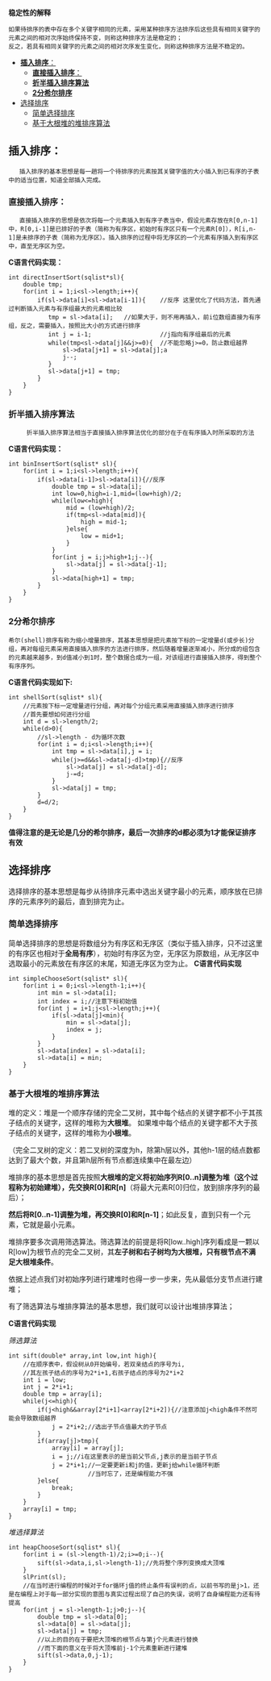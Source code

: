 **稳定性的解释**
```
如果待排序的表中存在多个关键字相同的元素，采用某种排序方法排序后这些具有相同关键字的元素之间的相对次序始终保持不变，则称这种排序方法是稳定的；
反之，若具有相同关键字的元素之间的相对次序发生变化，则称这种排序方法是不稳定的。
```
- [**插入排序**：](#插入排序)
  - [**直接插入排序**：](#直接插入排序)
  - [**折半插入排序算法**](#折半插入排序算法)
  - [**2分希尔排序**](#2分希尔排序)
- [选择排序](#选择排序)
  - [简单选择排序](#简单选择排序)
  - [基于大根堆的堆排序算法](#基于大根堆的堆排序算法)
## **插入排序**：
       插入排序的基本思想是每一趟将一个待排序的元素按其关键字值的大小插入到已有序的子表中的适当位置，知道全部插入完成。
### **直接插入排序**：
       直接插入排序的思想是依次将每一个元素插入到有序子表当中，假设元素存放在R[0,n-1]中，R[0,i-1]是已排好的子表（简称为有序区，初始时有序区只有一个元素R[0]），R[i,n-1]是未排序的子表（简称为无序区）。插入排序的过程中将无序区的一个元素有序插入到有序区中，直至无序区为空。

**C语言代码实现：**
```
int directInsertSort(sqlist*sl){
    double tmp;
    for(int i = 1;i<sl->length;i++){
        if(sl->data[i]<sl->data[i-1]){    //反序 这里优化了代码方法，首先通过判断插入元素与有序组最大的元素相比较
           tmp = sl->data[i];   //如果大于，则不用再插入，前i位数组直接为有序组，反之，需要插入，按照比大小的方式进行排序
           int j = i-1;                   //j指向有序组最后的元素
           while(tmp<sl->data[j]&&j>=0){  //不能忽略j>=0，防止数组越界
               sl->data[j+1] = sl->data[j];a
               j--;
           }
           sl->data[j+1] = tmp;
        }
    }
}
```


### **折半插入排序算法**
         折半插入排序算法相当于直接插入排序算法优化的部分在于在有序插入时所采取的方法

**C语言代码实现：**
```
int binInsertSort(sqlist* sl){
    for(int i = 1;i<sl->length;i++){
        if(sl->data[i-1]>sl->data[i]){//反序
            double tmp = sl->data[i];
            int low=0,high=i-1,mid=(low+high)/2;
            while(low<=high){
                mid = (low+high)/2;
                if(tmp<sl->data[mid]){
                    high = mid-1;
                }else{
                    low = mid+1;
                }
            }
            for(int j = i;j>high+1;j--){
                sl->data[j] = sl->data[j-1];
            }
            sl->data[high+1] = tmp;
        }
    }
}
```

### **2分希尔排序**
    希尔(shell)排序有称为缩小增量排序，其基本思想是把元素按下标的一定增量d(或步长)分组，再对每组元素采用直接插入排序的方法进行排序，然后随着增量逐渐减小，所分成的组包含的元素越来越多，到d值减小到1时，整个数据合成为一组，对该组进行直接插入排序，得到整个有序序列。
**C语言代码实现如下:**
```
int shellSort(sqlist* sl){
    //元素按下标一定增量进行分组，再对每个分组元素采用直接插入排序进行排序
    //首先要想如何进行分组
    int d = sl->length/2;
    while(d>0){
        //sl->length - d为循环次数
        for(int i = d;i<sl->length;i++){
            int tmp = sl->data[i],j = i;
            while(j>=d&&sl->data[j-d]>tmp){//反序
                sl->data[j] = sl->data[j-d];
                j-=d;
            }
            sl->data[j] = tmp;
        }
        d=d/2;
    }
}
```
**值得注意的是无论是几分的希尔排序，最后一次排序的d都必须为1才能保证排序有效**
## 选择排序
选择排序的基本思想是每步从待排序元素中选出关键字最小的元素，顺序放在已排序的元素序列的最后，直到排完为止。
### 简单选择排序
简单选择排序的思想是将数组分为有序区和无序区（类似于插入排序，只不过这里的有序区也相对于**全局有序**），初始时有序区为空，无序区为原数组，从无序区中选取最小的元素放在有序区的末尾，知道无序区为空为止。
**C语言代码实现**
```
int simpleChooseSort(sqlist* sl){
    for(int i = 0;i<sl->length-1;i++){
        int min = sl->data[i];
        int index = i;//注意下标初始值
        for(int j = i+1;j<sl->length;j++){
            if(sl->data[j]<min){
                min = sl->data[j];
                index = j;
            }
        }
        sl->data[index] = sl->data[i];
        sl->data[i] = min;
    }
}
```

### 基于大根堆的堆排序算法
堆的定义：堆是一个顺序存储的完全二叉树，其中每个结点的关键字都不小于其孩子结点的关键字，这样的堆称为**大根堆**。
如果堆中每个结点的关键字都不大于孩子结点的关键字，这样的堆称为**小根堆**。

（完全二叉树的定义：若二叉树的深度为h，除第h层以外，其他h-1层的结点数都达到了最大个数，并且第h层所有节点都连续集中在最左边）

堆排序的基本思想是首先按照**大根堆的定义将初始序列R[0..n]调整为堆（这个过程称为初始建堆），先交换R[0]和R[n]**（将最大元素R[0]归位，放到排序序列的最后）；

**然后将R[0..n-1]调整为堆，再交换R[0]和R[n-1]**；如此反复，直到只有一个元素，它就是最小元素。

堆排序要多次调用筛选算法。筛选算法的前提是将R[low..high]序列看成是一颗以R[low]为根节点的完全二叉树，其**左子树和右子树均为大根堆，只有根节点不满足大根堆条件**。

依据上述点我们对初始序列进行建堆时也得一步一步来，先从最低分支节点进行建堆；

有了筛选算法与堆排序算法的基本思想，我们就可以设计出堆排序算法；

**C语言代码实现**

*筛选算法*
```
int sift(double* array,int low,int high){
    //在顺序表中，假设树从0开始编号，若双亲结点的序号为i,
    //其左孩子结点的序号为2*i+1,右孩子结点的序号为2*i+2
    int i = low;
    int j = 2*i+1;
    double tmp = array[i];
    while(j<=high){
        if(j<high&&array[2*i+1]<array[2*i+2]){//注意添加j<high条件不然可能会导致数组越界
            j = 2*i+2;//选出子节点值最大的子节点
        }
        if(array[j]>tmp){
            array[i] = array[j];
            i = j;//i在这里表示的是当前父节点,j表示的是当前子节点
            j = 2*i+1;//一定要更新i和j的值，更新j给while循环判断
                      //当时忘了，还是编程能力不强
        }else{
            break;
        }
    }
    array[i] = tmp;
}
```
*堆选择算法*
```
int heapChooseSort(sqlist* sl){
    for(int i = (sl->length-1)/2;i>=0;i--){
        sift(sl->data,i,sl->length-1);//先将整个序列变换成大顶堆
    }
    slPrint(sl);
    //在当时进行编程的时候对于for循环j值的终止条件有误判的点，以前书写的是j>1，还是在编程上对于每一部分实现的意图与真实过程出现了自己的失误，说明了自身编程能力还有待提高
    for(int j = sl->length-1;j>0;j--){
        double tmp = sl->data[0];
        sl->data[0] = sl->data[j];
        sl->data[j] = tmp;
        //以上的目的在于要把大顶堆的根节点与第j个元素进行替换
        //而下面的意义在于将大顶堆前j-1个元素重新进行建堆
        sift(sl->data,0,j-1);
    }
}
```



